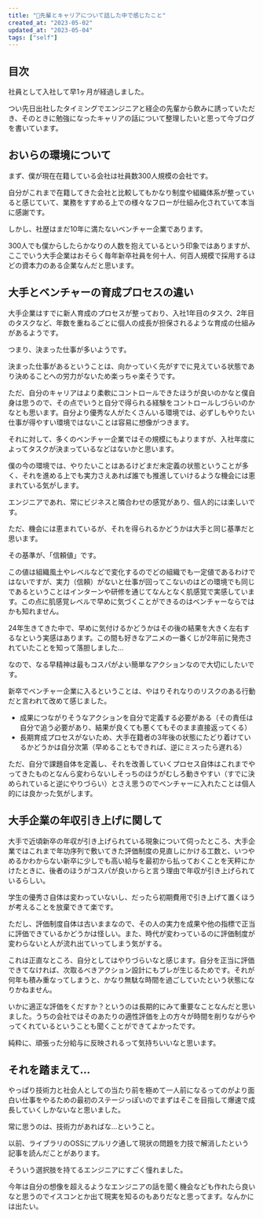 ```yaml
---
title: "📝先輩とキャリアについて話した中で感じたこと"
created_at: "2023-05-02"
updated_at: "2023-05-04"
tags: ["self"]
---
```


## 目次


社員として入社して早1ヶ月が経過しました。


つい先日出社したタイミングでエンジニアと経企の先輩から飲みに誘っていただき、そのときに勉強になったキャリアの話について整理したいと思って今ブログを書いています。


## おいらの環境について


まず、僕が現在在籍している会社は社員数300人規模の会社です。


自分がこれまで在籍してきた会社と比較してもかなり制度や組織体系が整っていると感じていて、業務をすすめる上での様々なフローが仕組み化されていて本当に感謝です。


しかし、社歴はまだ10年に満たないベンチャー企業であります。


300人でも僕からしたらかなりの人数を抱えているという印象ではありますが、ここでいう大手企業はおそらく毎年新卒社員を何十人、何百人規模で採用するほどの資本力のある企業なんだと思います。


## 大手とベンチャーの育成プロセスの違い


大手企業はすでに新人育成のプロセスが整っており、入社1年目のタスク、2年目のタスクなど、年数を重ねるごとに個人の成長が担保されるような育成の仕組みがあるようです。


つまり、決まった仕事が多いようです。


決まった仕事があるということは、向かっていく先がすでに見えている状態であり決めることへの労力がないため楽っちゃ楽そうです。


ただ、自分のキャリアはより柔軟にコントロールできたほうが良いのかなと僕自身は思うので、その点でいうと自分で得られる経験をコントロールしづらいのかなとも思います。自分より優秀な人がたくさんいる環境では、必ずしもやりたい仕事が得やすい環境ではないことは容易に想像がつきます。


それに対して、多くのベンチャー企業ではその規模にもよりますが、入社年度によってタスクが決まっているなどはないかと思います。


僕の今の環境では、やりたいことはあるけどまだ未定義の状態ということが多く、それを進める上でも実力さえあれば誰でも推進していけるような機会には恵まれている気がします。


エンジニアであれ、常にビジネスと隣合わせの感覚があり、個人的には楽しいです。


ただ、機会には恵まれているが、それを得られるかどうかは大手と同じ基準だと思います。


その基準が、「信頼値」です。


この値は組織風土やレベルなどで変化するのでどの組織でも一定値であるわけではないですが、実力（信頼）がないと仕事が回ってこないのはどの環境でも同じであるということはインターンや研修を通じてなんとなく肌感覚で実感しています。この点に肌感覚レベルで早めに気づくことができるのはベンチャーならではかも知れません。


24年生きてきた中で、早めに気付けるかどうかはその後の結果を大きく左右するなという実感はあります。この間も好きなアニメの一番くじが2年前に発売されていたことを知って落胆しました…


なので、なる早精神は最もコスパがよい簡単なアクションなので大切にしたいです。


新卒でベンチャー企業に入るということは、やはりそれなりのリスクのある行動だと言われて改めて感じました。

- 成果につながりそうなアクションを自分で定義する必要がある（その責任は自分で追う必要があり、結果が良くても悪くてもそのまま直接返ってくる）
- 長期育成プロセスがないため、大手在籍者の3年後の状態にたどり着けているかどうかは自分次第（早めることもできれば、逆にミスったら遅れる）

ただ、自分で課題自体を定義し、それを改善していくプロセス自体はこれまでやってきたものとなんら変わらないしそっちのほうがむしろ動きやすい（すでに決められていると逆にやりづらい）とさえ思うのでベンチャーに入れたことは個人的には良かった気がします。


## 大手企業の年収引き上げに関して


大手で近頃新卒の年収が引き上げられている現象について伺ったところ、大手企業ではこれまで年功序列で敷いてきた評価制度の見直しにかける工数と、いつやめるかわからない新卒に少しでも高い給与を最初から払っておくことを天秤にかけたときに、後者のほうがコスパが良いからと言う理由で年収が引き上げられているらしい。


学生の優秀さ自体は変わっていないし、だったら初期費用で引き上げて置くほうが考えることを放棄できて楽です。


ただし、評価制度自体は古いままなので、その人の実力を成果や他の指標で正当に評価できているかどうかは怪しい。また、時代が変わっているのに評価制度が変わらないと人が流れ出ていってしまう気がする。


これは正直なところ、自分としてはやりづらいなと感じます。自分を正当に評価できてなければ、次取るべきアクション設計にもブレが生じるためです。それが何年も積み重なってしまうと、かなり無駄な時間を過ごしていたという状態になりかねません。


いかに適正な評価をくだすか？というのは長期的にみて重要なことなんだと思いました。うちの会社ではそのあたりの適性評価を上の方々が時間を削りながらやってくれているということも聞くことができてよかったです。


純粋に、頑張った分給与に反映されるって気持ちいいなと思います。


## それを踏まえて…


やっぱり技術力と社会人としての当たり前を極めて一人前になるってのがより面白い仕事をやるための最初のステージっぽいのでまずはそこを目指して爆速で成長していくしかないなと思いました。


常に思うのは、技術力があればな…ということ。


以前、ライブラリのOSSにプルリク通して現状の問題を力技で解消したという記事を読んだことがあります。


そういう選択肢を持てるエンジニアにすごく憧れました。


今年は自分の想像を超えるようなエンジニアの話を聞く機会なども作れたら良いなと思うのでイスコンとか出て現実を知るのもありだなと思ってます。なんかには出たい。

